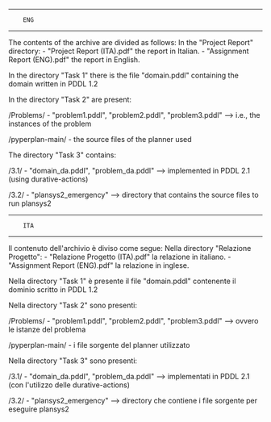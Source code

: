 -------------------------
        ENG
-------------------------
The contents of the archive are divided as follows:
In the "Project Report" directory:
        - "Project Report (ITA).pdf" the report in Italian.
        - "Assignment Report (ENG).pdf" the report in English.

In the directory "Task 1" there is the file "domain.pddl" containing the domain written in PDDL 1.2

In the directory "Task 2" are present:

/Problems/
            - "problem1.pddl", "problem2.pddl", "problem3.pddl" --> i.e., the instances of the problem

/pyperplan-main/
            - the source files of the planner used



The directory "Task 3" contains:

/3.1/
            - "domain_da.pddl", "problem_da.pddl" --> implemented in PDDL 2.1 (using durative-actions)

/3.2/
            - "plansys2_emergency" --> directory that contains the source files to run plansys2
            


-------------------------
        ITA
-------------------------
Il contenuto dell'archivio è diviso come segue:
Nella directory "Relazione Progetto":
        - "Relazione Progetto (ITA).pdf" la relazione in italiano.
        - "Assignment Report (ENG).pdf" la relazione in inglese.

Nella directory "Task 1" è presente il file "domain.pddl" contenente il dominio scritto in PDDL 1.2

Nella directory "Task 2" sono presenti:

/Problems/
            - "problem1.pddl", "problem2.pddl", "problem3.pddl" --> ovvero le istanze del problema

/pyperplan-main/
            - i file sorgente del planner utilizzato



Nella directory "Task 3" sono presenti:

/3.1/
            - "domain_da.pddl", "problem_da.pddl" --> implementati in PDDL 2.1 (con l'utilizzo delle durative-actions)

/3.2/
            - "plansys2_emergency" --> directory che contiene i file sorgente per eseguire plansys2
            